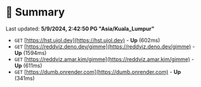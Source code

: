 # 📖 Summary
Last updated: **5/9/2024, 2:42:50 PG "Asia/Kuala_Lumpur"**

- `GET` [https://hst.ujol.dev](https://hst.ujol.dev) - **Up** (602ms)
- `GET` [https://reddviz.deno.dev/gimme](https://reddviz.deno.dev/gimme) - **Up** (1594ms)
- `GET` [https://reddviz.amar.kim/gimme](https://reddviz.amar.kim/gimme) - **Up** (611ms)
- `GET` [https://dumb.onrender.com](https://dumb.onrender.com) - **Up** (341ms)
